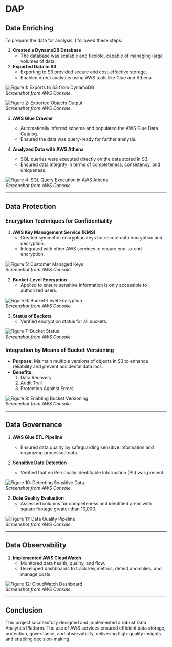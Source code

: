 # DAP

##  Data Enriching
To prepare the data for analysis, I followed these steps:

1. **Created a DynamoDB Database**  
   - The database was scalable and flexible, capable of managing large volumes of data.
2. **Exported Data to S3**  
   - Exporting to S3 provided secure and cost-effective storage.
   - Enabled direct analytics using AWS tools like Glue and Athena.

![Figure 1: Exports to S3 from DynamoDB](dynamo.png)  
*Screenshot from AWS Console.*  

![Figure 2: Exported Objects Output](objects.png)  
*Screenshot from AWS Console.*  

3. **AWS Glue Crawler**  
   - Automatically inferred schema and populated the AWS Glue Data Catalog.
   - Ensured the data was query-ready for further analysis.


4. **Analyzed Data with AWS Athena**  
   - SQL queries were executed directly on the data stored in S3.
   - Ensured data integrity in terms of completeness, consistency, and uniqueness.

![Figure 4: SQL Query Execution in AWS Athena](anehna.png)  
*Screenshot from AWS Console.*

---

##  Data Protection

### Encryption Techniques for Confidentiality
1. **AWS Key Management Service (KMS)**  
   - Created symmetric encryption keys for secure data encryption and decryption.
   - Integrated with other AWS services to ensure end-to-end encryption.

![Figure 5: Customer Managed Keys](keys.png)  
*Screenshot from AWS Console.*

2. **Bucket-Level Encryption**  
   - Applied to ensure sensitive information is only accessible to authorized users.

![Figure 6: Bucket-Level Encryption](encrypt.png)  
*Screenshot from AWS Console.*

3. **Status of Buckets**  
   - Verified encryption status for all buckets.

![Figure 7: Bucket Status](status_buckets.png)  
*Screenshot from AWS Console.*

### Integration by Means of Bucket Versioning
- **Purpose:** Maintain multiple versions of objects in S3 to enhance reliability and prevent accidental data loss.  
- **Benefits:**
  1. Data Recovery
  2. Audit Trail
  3. Protection Against Errors

![Figure 8: Enabling Bucket Versioning](version.png)  
*Screenshot from AWS Console.*

---

## Data Governance

1. **AWS Glue ETL Pipeline**  
   - Ensured data quality by safeguarding sensitive information and organizing processed data.

2. **Sensitive Data Detection**  
   - Verified that no Personally Identifiable Information (PII) was present.

![Figure 10: Detecting Sensitive Data](.png)  
*Screenshot from AWS Console.*

3. **Data Quality Evaluation**  
   - Assessed columns for completeness and identified areas with square footage greater than 10,000.

![Figure 11: Data Quality Pipeline](pipeline.png)  
*Screenshot from AWS Console.*

---

## Data Observability

1. **Implemented AWS CloudWatch**  
   - Monitored data health, quality, and flow.  
   - Developed dashboards to track key metrics, detect anomalies, and manage costs.

![Figure 12: CloudWatch Dashboard](cw.png)  
*Screenshot from AWS Console.*

---

## Conclusion
This project successfully designed and implemented a robust Data Analytics Platform. The use of AWS services ensured efficient data storage, protection, governance, and observability, delivering high-quality insights and enabling decision-making.
